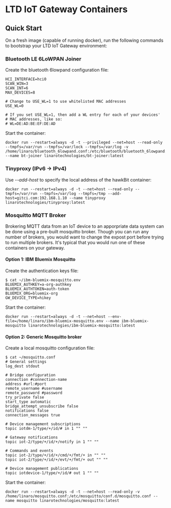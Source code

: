 # LTD IoT Gateway Containers

## Quick Start

On a fresh image (capable of running docker), run the following commands to bootstrap your LTD IoT Gateway environment:

### Bluetooth LE 6LoWPAN Joiner

Create the bluetooth 6lowpand configuration file:

```
HCI_INTERFACE=hci0
SCAN_WIN=3
SCAN_INT=6
MAX_DEVICES=8

# Change to USE_WL=1 to use whitelisted MAC addresses
USE_WL=0

# If you set USE_WL=1, then add a WL entry for each of your devices'
# MAC addresses, like so:
# WL=DE:AD:BE:EF:DE:AD
```

Start the container:

```
docker run --restart=always -d -t --privileged --net=host --read-only --tmpfs=/var/run --tmpfs=/var/lock --tmpfs=/var/log -v /home/linaro/bluetooth_6lowpand.conf:/etc/bluetooth/bluetooth_6lowpand.conf --name bt-joiner linarotechnologies/bt-joiner:latest
```

### Tinyproxy (IPv6 -> IPv4)

Use *--add-host* to specify the local address of the hawkBit container:

```
docker run --restart=always -d -t --net=host --read-only --tmpfs=/var/run --tmpfs=/var/log --tmpfs=/tmp --add-host=gitci.com:192.168.1.10 --name tinyproxy linarotechnologies/tinyproxy:latest
```

### Mosquitto MQTT Broker

Brokering MQTT data from an IoT device to an apporpriate data system can be done using a pre-built mosquitto broker.  Though you can run any number of brokers, you would want to change the expost port before trying to run multiple brokers.  It's typical that you would run one of these containers on your gateway.

#### Option 1: IBM Bluemix Mosquitto

Create the authentication keys file:

```
$ cat ~/ibm-bluemix-mosquitto.env
BLUEMIX_AUTHKEY=a-org-authkey
BLUEMIX_AUTHTOKEN=auth-token
BLUEMIX_ORG=bluemix-org
GW_DEVICE_TYPE=hikey
```

Start the container:

```
docker run --restart=always -d -t --net=host --env-file=/home/linaro/ibm-bluemix-mosquitto.env --name ibm-bluemix-mosquitto linarotechnologies/ibm-bluemix-mosquitto:latest
```

#### Option 2: Generic Mosquitto broker

Create a local mosquitto configuration file:

```
$ cat ~/mosquitto.conf
# General settings
log_dest stdout

# Bridge configuration
connection #connection-name
address #url:#port
remote_username #username
remote_password #password
try_private false
start_type automatic
bridge_attempt_unsubscribe false
notifications false
connection_messages true

# Device management subscriptions
topic iotdm-1/type/+/id/# in 1 "" ""

# Gateway notifications
topic iot-2/type/+/id/+/notify in 1 "" ""

# Commands and events
topic iot-2/type/+/id/+/cmd/+/fmt/+ in "" ""
topic iot-2/type/+/id/+/evt/+/fmt/+ out "" ""

# Device management publications
topic iotdevice-1/type/+/id/# out 1 "" ""
```

Start the container:

```
docker run --restart=always -d -t --net=host --read-only -v /home/linaro/mosquitto.conf:/etc/mosquitto/conf.d/mosquitto.conf --name mosquitto linarotechnologies/mosquitto:latest
```
